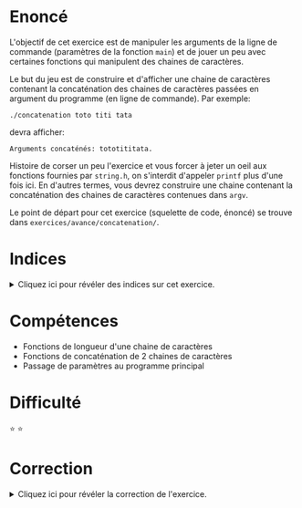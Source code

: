 # Enoncé

L'objectif de cet exercice est de manipuler les arguments de la ligne
de commande (paramètres de la fonction `main`) et de jouer un peu avec
certaines fonctions qui manipulent des chaines de caractères.

Le but du jeu est de construire et d'afficher une chaine de caractères
contenant la concaténation des chaines de caractères passées en
argument du programme (en ligne de commande). Par exemple:

```
./concatenation toto titi tata
```

devra afficher:

```
Arguments concaténés: tototititata.
```

Histoire de corser un peu l'exercice et vous forcer à jeter un oeil
aux fonctions fournies par `string.h`, on s'interdit d'appeler
`printf` plus d'une fois ici. En d'autres termes, vous devrez
construire une chaine contenant la concaténation des chaines de
caractères contenues dans `argv`.

Le point de départ pour cet exercice (squelette de code, énoncé) se
trouve dans `exercices/avance/concatenation/`.

# Indices

<details>
<summary>Cliquez ici pour révéler des indices sur cet exercice.</summary>
<br>

* Récupérer les arguments de la ligne de commande: section 4.12.13 du
  poly, page 78
* Concaténer des chaines de caractères: `man strcat`
* Calculer la taille d'une chaine: `man strlen`

</details>

# Compétences

* Fonctions de longueur d'une chaine de caractères
* Fonctions de concaténation de 2 chaines de caractères
* Passage de paramètres au programme principal

# Difficulté

:star: :star:
# Correction

<details>
<summary>Cliquez ici pour révéler la correction de l'exercice.</summary>
#### Corrigé du fichier Makefile

```make
CC=gcc
CFLAGS=-std=c99 -Wall -Wextra -g

all: concatenation

.PHONY: clean
clean:
	rm -f *~ *.o concatenation

```

#### Corrigé du fichier concatenation.c

```c
#include <stdlib.h>
#include <stdio.h>
#include <string.h>

int main(int argc, char **argv)
{
    size_t taille_chaine = 0;
    for (int i = 1; i < argc; i++) {
        /* On calcule la taille de la chaine qui contiendra la
         * concaténation des arguments en appelant strlen, qui
         * renvoie la longueur de la chaine passée en paramètres,
         * sur chaque argument stocké dans le tableau argv. L'indice
         * 0 de ce tableau étant réservé au nom du programme
         * (./concatenation), on démarre la boucle à 1. */
        taille_chaine += strlen(argv[i]);
    }

    /* taille_chaine vaut 0 si l'utilisateur exécute le
     * programme sans argument. */
    if (taille_chaine > 0) {
        /* On réserve une place pour le caractère spécial qui marque
         * la fin d'une chaine de caractère (\0), qui n'est pas
         * comptabilisé par strlen. */
        char chaine[taille_chaine + 1];
        /* la fonction memset permet d'initialiser une zone mémoire en
         * définissant sa taille en octets et la valeur intiale désirée. */
        memset(chaine,0,taille_chaine + 1);
        for (int i = 1; i < argc; i++) {
            /* On concatène l'argument i à la suite des arguments
             * 1..i-1 déjà concaténés dans chaine. */
            strcat(chaine, argv[i]);
        }
        /* Et... tada! */
        printf("Arguments concaténés: %s.\n", chaine);
    }

    return EXIT_SUCCESS;
}

```


</details>
